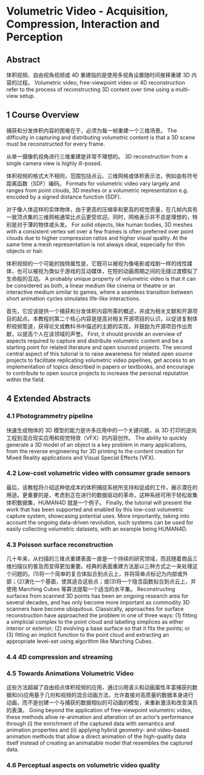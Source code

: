 # Volumetric Video - Acquisition, Compression, Interaction and Perception

## Abstract

体积视频、自由视角视频或 4D 重建指的是使用多视角设置随时间推移重建 3D 内容的过程。
Volumetric video, free-viewpoint video or 4D reconstruction refer to the process of reconstructing 3D content over time using a multi-view setup.

## 1 Course Overview

捕获和分发体积内容的困难在于，必须为每一帧重建一个三维场景。
The difficulty in capturing and distributing volumetric content is that a 3D scene must be reconstructed for every frame.

从单一摄像机视角进行三维重建是非常不理想的。
3D reconstruction from a single camera view is highly ill-posed.

体积视频的格式大不相同，范围包括点云、三维网格或体积表示法，例如由有符号距离函数（SDF）编码。
Formats for volumetric video vary largely and ranges from point clouds, 3D meshes or a volumetric representation e.g. encoded by a signed distance function (SDF).

对于像人体这样的实体物体，由于更高的压缩率和更高的视觉质量，在几帧内具有一致顶点集的三维网格通常比点云更受欢迎。同时，网格表示并不总是理想的，特别是对于薄的物体或头发。
For solid objects, like human bodies, 3D meshes with a consistent vertex set over a few frames is often preferred over point clouds due to higher compression ratios and higher visual quality. At the same time a mesh representation is not always ideal, especially for thin objects or hair.

体积视频的一个可能的独特属性是，它既可以被视为像电影或戏剧一样的线性媒体，也可以被视为类似于游戏的互动媒体，在短的动画周期之间的无缝过渡模拟了生命般的互动。
A probably unique property of volumetric video is that it can be considered as both, a linear medium like cinema or theatre or an interactive medium similar to games, where a seamless transition between short animation cycles simulates life-like interactions.

首先，它应该提供一个捕获和分发体积内容所需的概述，并成为相关文献和开源项目的起点。本教程的第二个核心内容是提高对相关开源项目的认识，以促进复制体积视频管道，获得论文或教科书中描述的主题的实现，并鼓励为开源项目作出贡献，以提高个人在该领域的声誉。
First, it should provide an overview of aspects required to capture and distribute volumetric content and be a starting point for related literature and open sourced projects. The second central aspect of this tutorial is to raise awareness for related open source projects to facilitate replicating volumetric video pipelines, get access to an implementation of topics described in papers or textbooks, and encourage to contribute to open source projects to increase the personal reputation within the field.

## 4 Extended Abstracts

### 4.1 Photogrammetry pipeline

快速生成物体的 3D 模型的能力是许多应用中的一个关键问题，从 3D 打印的逆向工程到混合现实应用和视觉特效（VFX）的内容创作。
The ability to quickly generate a 3D model of an object is a key problem in many applications, from the reverse engineering for 3D printing to the content creation for Mixed Reality applications and Visual Special Effects (VFX).

### 4.2 Low-cost volumetric video with consumer grade sensors

最后，该教程将介绍这种低成本的体积捕捉系统所支持和促成的工作，展示潜在的用途。更重要的是，考虑到正在进行的数据驱动的革命，这种系统可用于轻松收集体积数据集，HUMAN4D 就是一个例子。
Finally, the tutorial will present the work that has been supported and enabled by this low-cost volumetric capture system, showcasing potential uses. More importantly, taking into account the ongoing data-driven revolution, such systems can be used for easily collecting volumetric datasets, with an example being HUMAN4D.

### 4.3 Poisson surface reconstruction

几十年来，从扫描的三维点重建表面一直是一个持续的研究领域，而且随着商品三维扫描仪的普及而变得更加重要。经典的表面重建方法是以三种方式之一来处理这个问题的。(1)将一个简单的复合体拟合到点云上，并将简单点标记为内部或外部；(2)演化一个基面，使其适合这些点；或(3)将一个隐含函数拟合到点云上，并使用 Marching Cubes 等算法提取一个适当的水平集。
Reconstructing surfaces from scanned 3D points has been an ongoing research area for several decades, and has only become more important as commodity 3D scanners have become ubiquitous. Classically, approaches for surface reconstruction have approached the problem in one of three ways: (1) fitting a simplicial complex to the point cloud and labelling simplices as either interior or exterior; (2) evolving a base surface so that it fits the points; or (3) fitting an implicit function to the point cloud and extracting an appropriate level-set using algorithm like Marching Cubes.

### 4.4 4D compression and streaming

### 4.5 Towards Animations Volumetric Video


这些方法超越了自由视点体积视频的应用，通过(i)用语义和动画属性丰富捕获的数据和(ii)应用基于几何和视频的混合动画方法，允许直接对高质量的数据本身进行动画，而不是创建一个与捕获的数据相似的可动画的模型，来重新激活和改变演员的表演。
Going beyond the application of free-viewpoint volumetric video, these methods allow re-animation and alteration of an actor’s performance through (i) the enrichment of the captured data with semantics and animation properties and (ii) applying hybrid geometry- and video-based animation methods that allow a direct animation of the high-quality data itself instead of creating an animatable model that resembles the captured data.

### 4.6 Perceptual aspects on volumetric video quality
